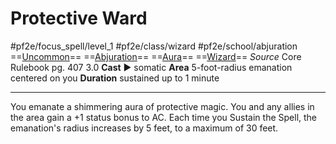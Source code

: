 # Protective Ward
#pf2e/focus_spell/level_1 #pf2e/class/wizard #pf2e/school/abjuration 
==[Uncommon](../../../../../TTRPGShare-Pathfinder-2E-Vault/rules/traits/uncommon.md)== ==[Abjuration](../../../../../TTRPGShare-Pathfinder-2E-Vault/rules/traits/abjuration.md)== ==[Aura](../../../../../TTRPGShare-Pathfinder-2E-Vault/rules/traits/aura.md)== ==[Wizard](../../../../../TTRPGShare-Pathfinder-2E-Vault/rules/traits/wizard.md)==
*Source* Core Rulebook pg. 407 3.0
**Cast** ► somatic
**Area** 5-foot-radius emanation centered on you
**Duration** sustained up to 1 minute

---
You emanate a shimmering aura of protective magic. You and any allies in the area gain a +1 status bonus to AC. Each time you Sustain the Spell, the emanation's radius increases by 5 feet, to a maximum of 30 feet.